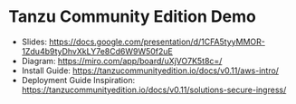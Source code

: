 #   Tanzu Community Edition Demo

*   Slides: https://docs.google.com/presentation/d/1CFA5tyyMMOR-1Zdu4b9tyDhvXkLY7e8Cd6W9W50f2uE
*   Diagram: https://miro.com/app/board/uXjVO7K5t8c=/
*   Install Guide: https://tanzucommunityedition.io/docs/v0.11/aws-intro/
*   Deployment Guide Inspiration: https://tanzucommunityedition.io/docs/v0.11/solutions-secure-ingress/